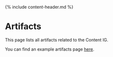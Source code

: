 {% include content-header.md %}

# Artifacts

This page lists all artifacts related to the Content IG.

You can find an example artifacts page [here](artifacts.html).